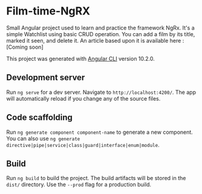# Film-time-NgRX

Small Angular project used to learn and practice the framework NgRx. It's a simple Watchlist using basic CRUD operation. You can add a film by its title, marked it seen, and delete it.
An article based upon it is available here : [Coming soon]

This project was generated with [Angular CLI](https://github.com/angular/angular-cli) version 10.2.0.

## Development server

Run `ng serve` for a dev server. Navigate to `http://localhost:4200/`. The app will automatically reload if you change any of the source files.

## Code scaffolding

Run `ng generate component component-name` to generate a new component. You can also use `ng generate directive|pipe|service|class|guard|interface|enum|module`.

## Build

Run `ng build` to build the project. The build artifacts will be stored in the `dist/` directory. Use the `--prod` flag for a production build.


